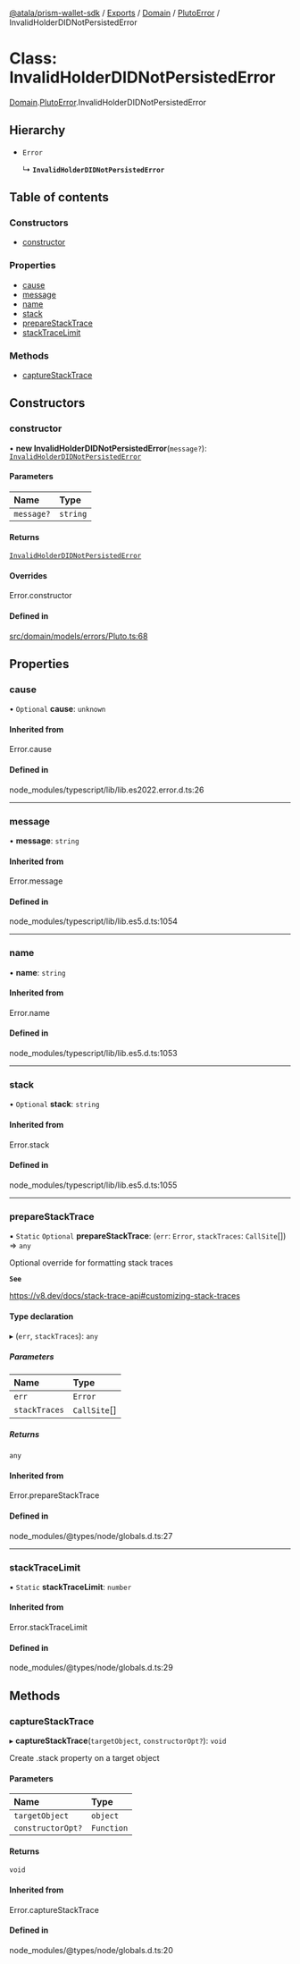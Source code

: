 [@atala/prism-wallet-sdk](../README.md) / [Exports](../modules.md) / [Domain](../modules/Domain.md) / [PlutoError](../modules/Domain.PlutoError.md) / InvalidHolderDIDNotPersistedError

# Class: InvalidHolderDIDNotPersistedError

[Domain](../modules/Domain.md).[PlutoError](../modules/Domain.PlutoError.md).InvalidHolderDIDNotPersistedError

## Hierarchy

- `Error`

  ↳ **`InvalidHolderDIDNotPersistedError`**

## Table of contents

### Constructors

- [constructor](Domain.PlutoError.InvalidHolderDIDNotPersistedError.md#constructor)

### Properties

- [cause](Domain.PlutoError.InvalidHolderDIDNotPersistedError.md#cause)
- [message](Domain.PlutoError.InvalidHolderDIDNotPersistedError.md#message)
- [name](Domain.PlutoError.InvalidHolderDIDNotPersistedError.md#name)
- [stack](Domain.PlutoError.InvalidHolderDIDNotPersistedError.md#stack)
- [prepareStackTrace](Domain.PlutoError.InvalidHolderDIDNotPersistedError.md#preparestacktrace)
- [stackTraceLimit](Domain.PlutoError.InvalidHolderDIDNotPersistedError.md#stacktracelimit)

### Methods

- [captureStackTrace](Domain.PlutoError.InvalidHolderDIDNotPersistedError.md#capturestacktrace)

## Constructors

### constructor

• **new InvalidHolderDIDNotPersistedError**(`message?`): [`InvalidHolderDIDNotPersistedError`](Domain.PlutoError.InvalidHolderDIDNotPersistedError.md)

#### Parameters

| Name | Type |
| :------ | :------ |
| `message?` | `string` |

#### Returns

[`InvalidHolderDIDNotPersistedError`](Domain.PlutoError.InvalidHolderDIDNotPersistedError.md)

#### Overrides

Error.constructor

#### Defined in

[src/domain/models/errors/Pluto.ts:68](https://github.com/hyperledger/identus-edge-agent-sdk-ts/blob/09a15046403a2249034c5ff5dfc7e6e562cd9171/src/domain/models/errors/Pluto.ts#L68)

## Properties

### cause

• `Optional` **cause**: `unknown`

#### Inherited from

Error.cause

#### Defined in

node_modules/typescript/lib/lib.es2022.error.d.ts:26

___

### message

• **message**: `string`

#### Inherited from

Error.message

#### Defined in

node_modules/typescript/lib/lib.es5.d.ts:1054

___

### name

• **name**: `string`

#### Inherited from

Error.name

#### Defined in

node_modules/typescript/lib/lib.es5.d.ts:1053

___

### stack

• `Optional` **stack**: `string`

#### Inherited from

Error.stack

#### Defined in

node_modules/typescript/lib/lib.es5.d.ts:1055

___

### prepareStackTrace

▪ `Static` `Optional` **prepareStackTrace**: (`err`: `Error`, `stackTraces`: `CallSite`[]) => `any`

Optional override for formatting stack traces

**`See`**

https://v8.dev/docs/stack-trace-api#customizing-stack-traces

#### Type declaration

▸ (`err`, `stackTraces`): `any`

##### Parameters

| Name | Type |
| :------ | :------ |
| `err` | `Error` |
| `stackTraces` | `CallSite`[] |

##### Returns

`any`

#### Inherited from

Error.prepareStackTrace

#### Defined in

node_modules/@types/node/globals.d.ts:27

___

### stackTraceLimit

▪ `Static` **stackTraceLimit**: `number`

#### Inherited from

Error.stackTraceLimit

#### Defined in

node_modules/@types/node/globals.d.ts:29

## Methods

### captureStackTrace

▸ **captureStackTrace**(`targetObject`, `constructorOpt?`): `void`

Create .stack property on a target object

#### Parameters

| Name | Type |
| :------ | :------ |
| `targetObject` | `object` |
| `constructorOpt?` | `Function` |

#### Returns

`void`

#### Inherited from

Error.captureStackTrace

#### Defined in

node_modules/@types/node/globals.d.ts:20
